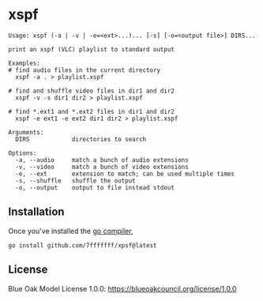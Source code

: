 # xspf

```
Usage: xspf (-a | -v | -e=<ext>...)... [-s] [-o=<output file>] DIRS...

print an xspf (VLC) playlist to standard output

Examples:
# find audio files in the current directory
  xspf -a . > playlist.xspf

# find and shuffle video files in dir1 and dir2
  xspf -v -s dir1 dir2 > playlist.xspf

# find *.ext1 and *.ext2 files in dir1 and dir2
  xspf -e ext1 -e ext2 dir1 dir2 > playlist.xspf

Arguments:
  DIRS            directories to search

Options:
  -a, --audio     match a bunch of audio extensions
  -v, --video     match a bunch of video extensions
  -e, --ext       extension to match; can be used multiple times
  -s, --shuffle   shuffle the output
  -o, --output    output to file instead stdout
```

## Installation

Once you've installed the [go compiler](https://www.golang.org),

```
go install github.com/7fffffff/xpsf@latest
```

## License

Blue Oak Model License 1.0.0:
<https://blueoakcouncil.org/license/1.0.0>